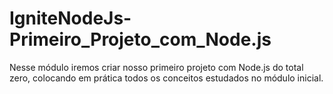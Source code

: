# IgniteNodeJs-Primeiro_Projeto_com_Node.js
Nesse módulo iremos criar nosso primeiro projeto com Node.js do total zero, colocando em prática todos os conceitos estudados no módulo inicial.

